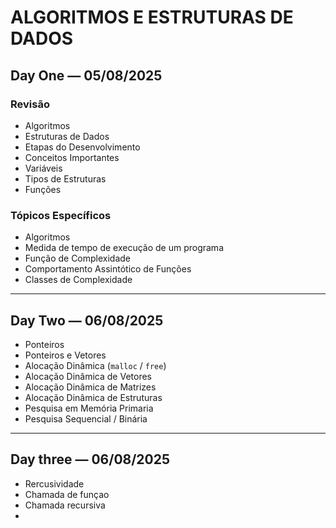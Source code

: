 # ALGORITMOS E ESTRUTURAS DE DADOS

## Day One — 05/08/2025

### Revisão

- Algoritmos  
- Estruturas de Dados  
- Etapas do Desenvolvimento  
- Conceitos Importantes  
- Variáveis  
- Tipos de Estruturas  
- Funções  

### Tópicos Específicos

- Algoritmos  
- Medida de tempo de execução de um programa  
- Função de Complexidade  
- Comportamento Assintótico de Funções  
- Classes de Complexidade  

---

## Day Two — 06/08/2025

- Ponteiros  
- Ponteiros e Vetores  
- Alocação Dinâmica (`malloc` / `free`)  
- Alocação Dinâmica de Vetores  
- Alocação Dinâmica de Matrizes  
- Alocação Dinâmica de Estruturas  
- Pesquisa em Memória Primaria
- Pesquisa Sequencial / Binária

---
## Day three — 06/08/2025

- Rercusividade
- Chamada de funçao
- Chamada recursiva
- 
